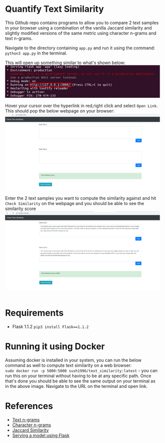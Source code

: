 # Quantify Text Similarity

This Github repo contains programs to allow you to compare 2 text samples in your browser using a combination of the vanilla Jaccard similarity and slightly modified versions of the same metric using character n-grams and text n-grams.

Navigate to the directory containing `app.py` and run it using the command: <br/>
`python3 app.py` in the terminal.
<br/>

This will open up something similar to what's shown below:<br/>
![Terminal Output](/images/terminal2.png)
<br/>

Hover your cursor over the hyperlink in red,right click and select `Open Link`. This should pop the below webpage on your browser:<br/>
![Webpage Output](/images/webpage.png)
<br/>

Enter the 2 text samples you want to compute the similarity against and hit `Check Similarity` on the webpage and you should be able to see the similarity score <br/>
![Webpage Output](/images/webpage2.png)
<br/>
<br/>

# Requirements
* Flask 1.1.2 `pip3 install Flask==1.1.2`

# Running it using Docker
Assuming docker is installed in your system, you can run the below command as well to compute text similarity on a web browser:<br/>
`sudo docker run -p 5000:5000 sush1996/text_similarity:latest` - you can run this on your terminal without having to be at any specific path. Once that's done you should be able to see the same output on your terminal as in the above image. Navigate to the URL on the terminal and open link.

# References
* [Text n-grams](https://albertauyeung.github.io/2018/06/03/generating-ngrams.html) 
* [Character n-grams](https://github.com/emarkou/Text-Similarity)
* [Jaccard Similarity](https://studymachinelearning.com/jaccard-similarity-text-similarity-metric-in-nlp/)
* [Serving a model using Flask](https://guillaumegenthial.github.io/serving.html)
